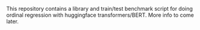 This repository contains a library and train/test benchmark script for doing
ordinal regression with huggingface transformers/BERT. More info to come later.
